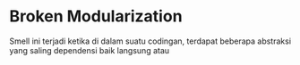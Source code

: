 # Broken Modularization

Smell ini terjadi ketika di dalam suatu codingan, terdapat beberapa abstraksi yang saling dependensi baik langsung atau 
